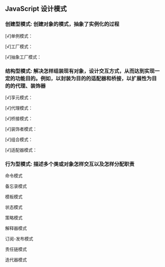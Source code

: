 ## JavaScript 设计模式

### 创建型模式: 创建对象的模式，抽象了实例化的过程
[√]单例模式：

[√]工厂模式：

[√]抽象工厂模式：

### 结构型模式: 解决怎样组装现有对象，设计交互方式，从而达到实现一定的功能目的。例如，以封装为目的的适配器和桥接，以扩展性为目的的代理、装饰器
[√]享元模式：

[√]代理模式：

[√]桥接模式：

[√]装饰者模式：

[√]组合模式：

[√]适配器模式：

### 行为型模式: 描述多个类或对象怎样交互以及怎样分配职责
命令模式

备忘录模式

模板模式

状态模式

策略模式

解释器模式

订阅-发布模式

责任链模式

迭代器模式